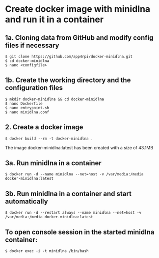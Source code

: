 # Create docker image with minidlna and run it in a container

## 1a. Cloning data from GitHub and modify config files if necessary
```
$ git clone https://github.com/app4rpi/docker-minidlna.git 
$ cd docker-minidlna
$ nano <configfile>
```
## 1b. Create the working directory and the configuration files

```
$ mkdir docker-minidlna && cd docker-minidlna
$ nano Dockerfile
$ nano entrypoint.sh
$ nano minidlna.conf
```

## 2. Create a docker image

``` 
$ docker build --rm -t docker-minidlna .
```

The image docker-minidlna:latest has been created with a size of 43.1MB

## 3a. Run minidlna in a container

```
$ docker run -d --name minidlna --net=host -v /var/media:/media docker-minidlna:latest
```

## 3b. Run minidlna in a container and start automatically

```
$ docker run -d --restart always --name minidlna --net=host -v /var/media:/media docker-minidlna:latest
```


## To open console session in the started minidlna container:

```
$ docker exec -i -t minidlna /bin/bash
```
